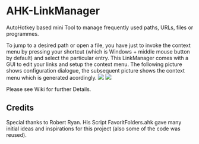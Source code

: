 # AHK-LinkManager
AutoHotkey based mini Tool to manage frequently used paths, URLs, files or programmes.

To jump to a desired path or open a file, you have just to invoke the context menu by pressing your shortcut (which is Windows + middle mouse button  by default) and select the particular entry. This LinkManager comes with a GUI to edit your links and setup the context menu.
The following picture shows configuration dialogue, the subsequent picture shows the context menu which is generated acordingly.
![](https://github.com/Gustice/AHK-LinkManager/blob/master/Images/LinkManagerGUI.png)
![](https://github.com/Gustice/AHK-LinkManager/blob/master/Images/DefaultContextMenu.png)

Please see Wiki for further Details.

## Credits
Special thanks to Robert Ryan. His Script  FavoritFolders.ahk  gave many initial ideas and inspirations for 
this project (also some of the code was reused).

